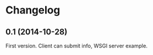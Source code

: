 Changelog
=========

0.1 (2014-10-28)
----------------

First version. Client can submit info, WSGI server example.
